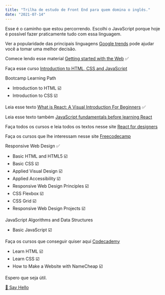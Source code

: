 ```yaml
---
title: "Trilha de estudo de Front End para quem domina o inglês."
date: "2021-07-14"
---
```


Esse é o caminho que estou percorrendo. Escolhi o JavaScript porque hoje é possível fazer praticamente tudo com essa linguagem.

Ver a popularidade das principais linguagens [Google trends](https://trends.google.com.br/trends/explore?q=%2Fm%2F02p97,%2Fm%2F07sbkfb,%2Fm%2F05z1_,Ruby,%2Fm%2F060kv&hl=pt-BR&tz=180) pode ajudar você a tomar uma melhor decisão.

Comece lendo esse material [Getting started with the Web](https://developer.mozilla.org/en-US/docs/Learn/Getting_started_with_the_web) ✅

Faça esse curso [Introduction to HTML, CSS and JavaScript](https://frontendmasters.com/bootcamp)

Bootcamp Learning Path

- Introduction to HTML ☑️
- Introduction to CSS ☑️

Leia esse texto [What is React: A Visual Introduction For Beginners](https://learnreact.design/posts/what-is-react) ✅

Leia esse texto também [JavaScript fundamentals before learning React](https://www.robinwieruch.de/javascript-fundamentals-react-requirements#entering-react-after-learning-javascript)

Faça todos os cursos e leia todos os textos nesse site [React for designers](https://reactfordesigners.com)

Faça os cursos que lhe interessam nesse site [Freecodecamp](https://freecodecamp.com)

Responsive Web Design ✅

- Basic HTML and HTML5 ☑️
- Basic CSS ☑️
- Applied Visual Design ☑️
- Applied Accessibility ☑️
- Responsive Web Design Principles ☑️
- CSS Flexbox ☑️
- CSS Grid ☑️
- Responsive Web Design Projects ☑️

JavaScript Algorithms and Data Structures

- Basic JavaScript ☑️

Faça os cursos que conseguir quiser aqui [Codecademy](https://codecademy.com)

- Learn HTML ☑️
- Learn CSS ☑️
- How to Make a Website with NameCheap ☑️

Espero que seja útil.

[👋 Say Hello](https://api.whatsapp.com/send/?phone=5548998114079")
